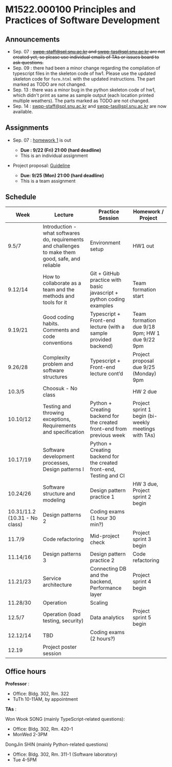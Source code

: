 # M1522.000100 Principles and Practices of Software Development

## Announcements

  - Sep. 07 : ~~swpp-staff@spl.snu.ac.kr and swpp-tas@spl.snu.ac.kr are not created yet, so please use individual emails of TAs or issues board to ask questions.~~
  - Sep. 09 : there had been a minor change regarding the compilation of typescript files in the skeleton code of hw1. Please use the updated skeleton code for `form.html` with the updated instructions. The part marked as TODO are not changed.
  - Sep. 13 : there was a minor bug in the python skeleton code of hw1, which didn't print as same as sample output (each location printed multiple weathers). The parts marked as TODO are not changed.
  - Sep. 14 : swpp-staff@spl.snu.ac.kr and swpp-tas@spl.snu.ac.kr are now available.

## Assignments

  - Sep. 07 : [homework 1](hw1) is out
    - **Due : 9/22 (Fri) 21:00 (hard deadline)**
    - This is an individual assignment

  - Project proposal: [Guideline](https://github.com/swsnu/swppfall2017/blob/master/doc/projectproposal.md)
    - **Due: 9/25 (Mon) 21:00 (hard deadline)**
    - This is a team assignment

## Schedule

| Week  | Lecture | Practice Session | Homework / Project |
|-------|---------|------------------|--------------------|
| 9.5/7 | Introduction - what softwares do, requirements and challenges to make them good, safe, and reliable | Environment setup | HW1 out |
| 9.12/14 | How to collaborate as a team and the methods and tools for it | Git + GitHub practice with basic javascript + python coding examples | Team formation start |
| 9.19/21 | Good coding habits. Comments and code conventions | Typescript + Front-end lecture (with a sample provided backend) | Team formation due 9/18 9pm; HW 1 due 9/22 9pm |
| 9.26/28 | Complexity problem and software structures | Typescript + Front-end lecture cont’d | Project proposal due 9/25 (Monday) 9pm |
| 10.3/5 | Choosuk - No class | | HW 2 due |
| 10.10/12 | Testing and throwing exceptions, Requirements and specification | Python + Creating backend for the created front-end from previous week | Project sprint 1 begin (bi-weekly meetings with TAs) |
| 10.17/19 | Software development processes, Design patterns I | Python + Creating backend for the created front-end, Testing and CI | |
| 10.24/26 | Software structure and modeling | Design pattern practice 1 | HW 3 due, Project sprint 2 begin |
| 10.31/11.2 (10.31 - No class) | Design patterns 2 | Coding exams (1 hour 30 min?) | |
| 11.7/9 | Code refactoring | Mid-project check | Project sprint 3 begin |
| 11.14/16 | Design patterns 3 | Design pattern practice 2 | Code refactoring |
| 11.21/23 | Service architecture | Connecting DB and the backend, Performance layer | Project sprint 4 begin |
| 11.28/30 | Operation | Scaling | |
| 12.5/7 | Operation (load testing, security) | Data analytics | Project sprint 5 begin |
| 12.12/14 | TBD | Coding exams (2 hours?) | |
| 12.19 | Project poster session | | |


## Office hours
**Professor** : 
  - Office: Bldg. 302, Rm. 322
  - TuTh 10-11AM, by appointment

**TAs** :

Won Wook SONG (mainly TypeScript-related questions): 
  - Office: Bldg. 302, Rm. 420-1
  - MonWed 2-3PM

DongJin SHIN (mainly Python-related questions)
  - Office: Bldg. 302, Rm. 311-1 (Software laboratory)
  - Tue 4-5PM
